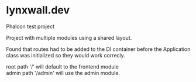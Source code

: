 # lynxwall.dev
Phalcon test project

Project with multiple modules using a shared layout.

Found that routes had to be added to the DI container before the Application class
was initialized so they would work correcly.

root path '/' will default to the frontend module </br>
admin path '/admin' will use the admin module.

